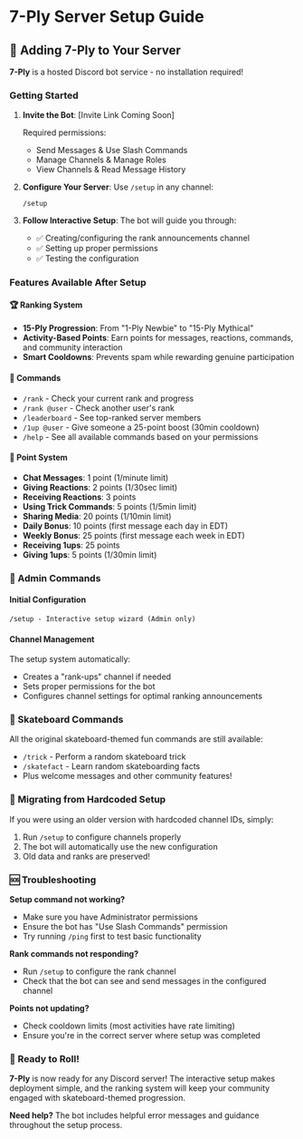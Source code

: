 # 7-Ply Server Setup Guide

## 🚀 Adding 7-Ply to Your Server

**7-Ply** is a hosted Discord bot service - no installation required!

### Getting Started

1. **Invite the Bot**: [Invite Link Coming Soon]
   
   Required permissions:
   - Send Messages & Use Slash Commands
   - Manage Channels & Manage Roles
   - View Channels & Read Message History

2. **Configure Your Server**: Use `/setup` in any channel:
   ```
   /setup
   ```

3. **Follow Interactive Setup**: The bot will guide you through:
   - ✅ Creating/configuring the rank announcements channel
   - ✅ Setting up proper permissions
   - ✅ Testing the configuration

### Features Available After Setup

#### 🏆 Ranking System
- **15-Ply Progression**: From "1-Ply Newbie" to "15-Ply Mythical"
- **Activity-Based Points**: Earn points for messages, reactions, commands, and community interaction
- **Smart Cooldowns**: Prevents spam while rewarding genuine participation

#### 💬 Commands
- `/rank` - Check your current rank and progress
- `/rank @user` - Check another user's rank
- `/leaderboard` - See top-ranked server members
- `/1up @user` - Give someone a 25-point boost (30min cooldown)
- `/help` - See all available commands based on your permissions

#### 🎯 Point System
- **Chat Messages**: 1 point (1/minute limit)
- **Giving Reactions**: 2 points (1/30sec limit)  
- **Receiving Reactions**: 3 points
- **Using Trick Commands**: 5 points (1/5min limit)
- **Sharing Media**: 20 points (1/10min limit)
- **Daily Bonus**: 10 points (first message each day in EDT)
- **Weekly Bonus**: 25 points (first message each week in EDT)
- **Receiving 1ups**: 25 points
- **Giving 1ups**: 5 points (1/30min limit)

### 🔧 Admin Commands

#### Initial Configuration
```
/setup - Interactive setup wizard (Admin only)
```

#### Channel Management
The setup system automatically:
- Creates a "rank-ups" channel if needed
- Sets proper permissions for the bot
- Configures channel settings for optimal ranking announcements

### 🎪 Skateboard Commands

All the original skateboard-themed fun commands are still available:

- `/trick` - Perform a random skateboard trick
- `/skatefact` - Learn random skateboarding facts
- Plus welcome messages and other community features!

### 🔄 Migrating from Hardcoded Setup

If you were using an older version with hardcoded channel IDs, simply:

1. Run `/setup` to configure channels properly
2. The bot will automatically use the new configuration
3. Old data and ranks are preserved!

### 🆘 Troubleshooting

**Setup command not working?**
- Make sure you have Administrator permissions
- Ensure the bot has "Use Slash Commands" permission
- Try running `/ping` first to test basic functionality

**Rank commands not responding?**
- Run `/setup` to configure the rank channel
- Check that the bot can see and send messages in the configured channel

**Points not updating?**
- Check cooldown limits (most activities have rate limiting)
- Ensure you're in the correct server where setup was completed

### 🎉 Ready to Roll!

**7-Ply** is now ready for any Discord server! The interactive setup makes deployment simple, and the ranking system will keep your community engaged with skateboard-themed progression.

**Need help?** The bot includes helpful error messages and guidance throughout the setup process.